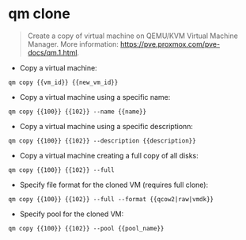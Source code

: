 # qm clone

> Create a copy of virtual machine on QEMU/KVM Virtual Machine Manager.
> More information: <https://pve.proxmox.com/pve-docs/qm.1.html>.

- Copy a virtual machine:

`qm copy {{vm_id}} {{new_vm_id}}`

- Copy a virtual machine using a specific name:

`qm copy {{100}} {{102}} --name {{name}}`

- Copy a virtual machine using a specific descriptionn:

`qm copy {{100}} {{102}} --description {{description}}`

- Copy a virtual machine creating a full copy of all disks:

`qm copy {{100}} {{102}} --full`

- Specify file format for the cloned VM (requires full clone):

`qm copy {{100}} {{102}} --full --format {{qcow2|raw|vmdk}}`

- Specify pool for the cloned VM:

`qm copy {{100}} {{102}} --pool {{pool_name}}`
